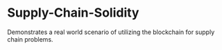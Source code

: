 # Supply-Chain-Solidity
Demonstrates a real world scenario of utilizing the blockchain for supply chain problems.

